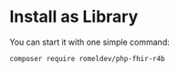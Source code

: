 # Install as Library
You can start it with one simple command:

```shell
composer require romeldev/php-fhir-r4b
```